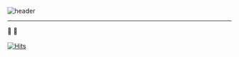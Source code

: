 ![header](https://capsule-render.vercel.app/api?type=waving&color=timeGradient&height=70&section=header&fontSize=30&fontAlignY=30)
* * *
🔭 🌱</br></br>
[![Hits](https://hits.seeyoufarm.com/api/count/incr/badge.svg?url=https%3A%2F%2Fgithub.com%2Fzzerii%2Fhit-counter&count_bg=%2347A3FF&title_bg=%23D49CFF&icon=&icon_color=%23E7E7E7&title=hits&edge_flat=false)](https://hits.seeyoufarm.com)</br>
